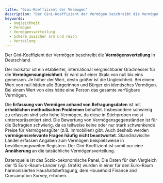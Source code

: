 ```yaml
---
title: "Gini-Koeffizient der Vermögen"
description: "Der Gini-Koeffizient der Vermögen beschreibt die Vermögensverteilung in Deutschland."
keywords:
  - Ungleichheit
  - Vermögen
  - Vermögensverteilung
  - Schere zwischen arm und reich
  - Verteilung
---
```

<!-- Prologue start -->

Der Gini-Koeffizient der Vermögen beschreibt die **Vermögensverteilung** in Deutschland. 

Der Indikator ist ein etablierter, international vergleichbarer Gradmesser für die **Vermögensungleichheit**. Er wird auf einer Skala von null bis eins gemessen. Je höher der Wert, desto größer ist die Ungleichheit. Bei einem Wert von null hätten alle Bürgerinnen und Bürger ein identisches Vermögen. Bei einem Wert von eins hätte eine Person das gesamte verfügbare Vermögen.

Die **Erfassung von Vermögen anhand von Befragungsdaten** ist mit **erheblichen methodischen Problemen** behaftet. Insbesondere schwierig zu erfassen sind sehr hohe Vermögen, da diese in Stichproben meist unterrepräsentiert sind. Die Bewertung von Vermögensgegenständen ist für die Befragten schwierig, da es teilweise keine oder nur stark schwankende Preise für Vermögensgüter (z.B. Immobilien) gibt. Auch deshalb werden **vermögensrelevante Fragen häufig nicht beantwortet**. Skandinavische Länder erfassen Angaben zum Vermögen beispielsweise in bevölkerungsweiten Registern. Der Gini-Koeffizient ist somit nur eine **Annäherung** an die tatsächliche Vermögensverteilung. 

Datenquelle ist das Sozio-oekonomische Panel. Die Daten für den Vergleich der 15 Euro-Raum-Länder (vgl. Grafik) wurden in einer für den Euro-Raum harmonisierten Haushaltsbefragung, dem Household Finance and Consumption Survey, erhoben.

<!-- Prologue end -->

<!--ChartList-->
